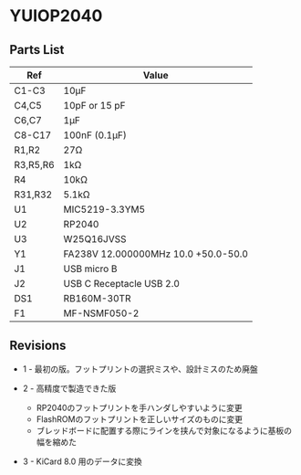 # YUIOP2040

## Parts List

Ref	|Value
--------|--------------
C1-C3   | 10μF
C4,C5   | 10pF or 15 pF
C6,C7   | 1μF
C8-C17  | 100nF (0.1μF)
R1,R2   | 27Ω
R3,R5,R6| 1kΩ
R4      | 10kΩ
R31,R32 | 5.1kΩ
U1      | MIC5219-3.3YM5
U2      | RP2040
U3      | W25Q16JVSS
Y1      | FA238V 12.000000MHz 10.0 +50.0-50.0
J1      | USB micro B
J2      | USB C Receptacle USB 2.0
DS1     | RB160M-30TR
F1      | MF-NSMF050-2

## Revisions

* 1 - 最初の版。フットプリントの選択ミスや、設計ミスのため廃盤
* 2 - 高精度で製造できた版

    * RP2040のフットプリントを手ハンダしやすいように変更
    * FlashROMのフットプリントを正しいサイズのものに変更
    * ブレッドボードに配置する際にラインを挟んで対象になるように基板の幅を縮めた

* 3 - KiCard 8.0 用のデータに変換
